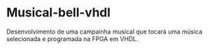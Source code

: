 # Musical-bell-vhdl
Desenvolvimento de uma campainha musical que tocará uma música selecionada e programada na FPGA em VHDL.
